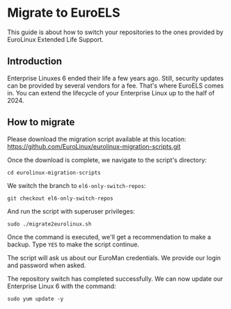 # Migrate to EuroELS

This guide is about how to switch your repositories to the ones provided by EuroLinux Extended Life Support.

## Introduction

Enterprise Linuxes 6 ended their life a few years ago. Still, security updates can be provided by several vendors for a fee. That's where EuroELS comes in. You can extend the lifecycle of your Enterprise Linux up to the half of 2024.

## How to migrate

Please download the migration script available at this location:
https://github.com/EuroLinux/eurolinux-migration-scripts.git 

Once the download is complete, we navigate to the script's directory:
```
cd eurolinux-migration-scripts
```

We switch the branch to `el6-only-switch-repos`:
```
git checkout el6-only-switch-repos
```

And run the script with superuser privileges:
```
sudo ./migrate2eurolinux.sh
```

Once the command is executed, we'll get a recommendation to make a backup. Type `YES` to make the script continue.

The script will ask us about our EuroMan credentials. We provide our login and password when asked.

The repository switch has completed successfully. We can now update our Enterprise Linux 6 with the command:
```
sudo yum update -y
```

